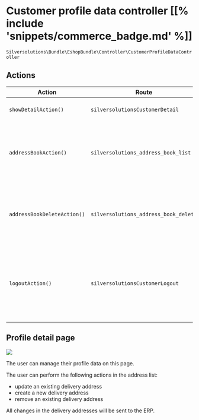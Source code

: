 # Customer profile data controller [[% include 'snippets/commerce_badge.md' %]]

`Silversolutions\Bundle\EshopBundle\Controller\CustomerProfileDataController`

## Actions

|Action|Route|Description|
|--- |--- |--- |
|`showDetailAction()`|`silversolutionsCustomerDetail`|Renders the profile detail page|
|`addressBookAction()`|`silversolutions_address_book_list`|Renders the address book (a list with delivery addresses that come from ERP)|
|`addressBookDeleteAction()`|`silversolutions_address_book_delete`|Removes the given delivery address from ERP and customer profile data|
|`logoutAction()`|`silversolutionsCustomerLogout`|Unsets all profile data within the session, logs out the user and redirects to the previous page|

## Profile detail page

![](../../img/customer_2.png)

The user can manage their profile data on this page.

The user can perform the following actions in the address list:

- update an existing delivery address
- create a new delivery address
- remove an existing delivery address

All changes in the delivery addresses will be sent to the ERP.
